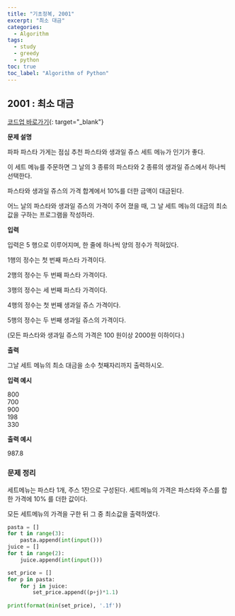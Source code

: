 ```yaml
---
title: "기초정복, 2001"
excerpt: "최소 대금"
categories: 
  - Algorithm
tags:
  - study
  - greedy
  - python
toc: true
toc_label: "Algorithm of Python"
---
```


## 2001 : 최소 대금
[코드업 바로가기](https://codeup.kr/problem.php?id=2001){: target="_blank"}

**문제 설명**

파파 파스타 가게는 점심 추천 파스타와 생과일 쥬스 세트 메뉴가 인기가 좋다.

이 세트 메뉴를 주문하면 그 날의 3 종류의 파스타와 2 종류의 생과일 쥬스에서 하나씩 선택한다.

파스타와 생과일 쥬스의 가격 합계에서 10%를 더한 금액이 대금된다.

어느 날의 파스타와 생과일 쥬스의 가격이 주어 졌을 때, 그 날 세트 메뉴의 대금의 최소값을 구하는 프로그램을 작성하라.

**입력**

입력은 5 행으로 이루어지며, 한 줄에 하나씩 양의 정수가 적혀있다.

1행의 정수는 첫 번째 파스타 가격이다.

2행의 정수는 두 번째 파스타 가격이다.

3행의 정수는 세 번째 파스타 가격이다.

4행의 정수는 첫 번째 생과일 쥬스 가격이다.

5행의 정수는 두 번째 생과일 쥬스의 가격이다.

(모든 파스타와 생과일 쥬스의 가격은 100 원이상 2000원 이하이다.)

**출력**

그날 세트 메뉴의 최소 대금을 소수 첫째자리까지 출력하시오.



**입력 예시**

800  
700  
900  
198  
330

**출력 예시**

987.8

### 문제 정리
세트메뉴는 파스타 1개, 주스 1잔으로 구성된다. 세트메뉴의 가격은 파스타와 주스를 합한 가격에 10% 를 더한 값이다.

모든 세트메뉴의 가격을 구한 뒤 그 중 최소값을 출력하였다. 

```python
pasta = []
for t in range(3):
    pasta.append(int(input()))
juice = []
for t in range(2):
    juice.append(int(input()))

set_price = []
for p in pasta:
    for j in juice:
        set_price.append((p+j)*1.1)
        
print(format(min(set_price), '.1f'))
```